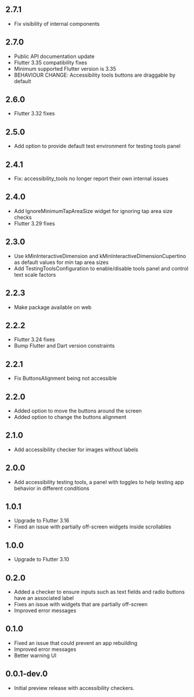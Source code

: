 ## 2.7.1

* Fix visibility of internal components

## 2.7.0

* Public API documentation update
* Flutter 3.35 compatibility fixes
* Minimum supported Flutter version is 3.35
* BEHAVIOUR CHANGE: Accessibility tools buttons are draggable by default

## 2.6.0

* Flutter 3.32 fixes

## 2.5.0

* Add option to provide default test environment for testing tools panel

## 2.4.1

* Fix: accessibility_tools no longer report their own internal issues

## 2.4.0

* Add IgnoreMinimumTapAreaSize widget for ignoring tap area size checks
* Flutter 3.29 fixes

## 2.3.0

* Use kMinInteractiveDimension and kMinInteractiveDimensionCupertino as default values for min tap area sizes
* Add TestingToolsConfiguration to enable/disable tools panel and control text scale factors

## 2.2.3

* Make package available on web

## 2.2.2

* Flutter 3.24 fixes
* Bump Flutter and Dart version constraints

## 2.2.1

* Fix ButtonsAlignment being not accessible

## 2.2.0

* Added option to move the buttons around the screen
* Added option to change the buttons alignment

## 2.1.0

* Add accessibility checker for images without labels

## 2.0.0

* Add accessibility testing tools, a panel with toggles to help testing app behavior in different conditions

## 1.0.1

* Upgrade to Flutter 3.16
* Fixed an issue with partially off-screen widgets inside scrollables

## 1.0.0

* Upgrade to Flutter 3.10

## 0.2.0

* Added a checker to ensure inputs such as text fields and radio buttons have an associated label
* Fixes an issue with widgets that are partially off-screen
* Improved error messages

## 0.1.0

* Fixed an issue that could prevent an app rebuilding
* Improved error messages
* Better warning UI

## 0.0.1-dev.0

* Initial preview release with accessibility checkers.
